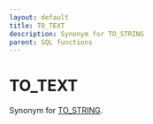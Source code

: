 ```yaml
---
layout: default
title: TO_TEXT
description: Synonym for TO_STRING
parent: SQL functions
---
```


# TO\_TEXT

Synonym for [TO_STRING](to-string.md).
